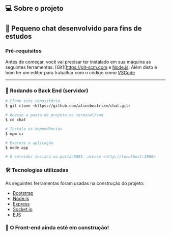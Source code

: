 

## 💻 Sobre o projeto

💬 Pequeno chat desenvolvido para fins de estudos
---

### Pré-requisitos

Antes de começar, você vai precisar ter instalado em sua máquina as seguintes ferramentas:
[Git](https://git-scm.com e [Node.js](https://nodejs.org/en/). 
Além disto é bom ter um editor para trabalhar com o código como [VSCode](https://code.visualstudio.com/)

---

### 🎲 Rodando o Back End (servidor)

```bash
# Clone este repositório
$ git clone <https://github.com/alinebeatrizw/chat.git>

# Acesse a pasta do projeto no terminal/cmd
$ cd chat

# Instale as dependências
$ npm ci

# Execute a aplicação
$ node app

# O servidor inciará na porta:8081- acesse <http://localhost:3000>
```


### 🛠 Tecnologias utilizadas

As seguintes ferramentas foram usadas na construção do projeto:

- [Bootstrap](https://getbootstrap.com/)
- [Node.js](https://nodejs.org/en/)
- [Express](https://expressjs.com/pt-br/)
- [Socket.io](https://socket.io/)
- [EJS](https://ejs.co/)

### 👷 O Front-end ainda esté em construção!
